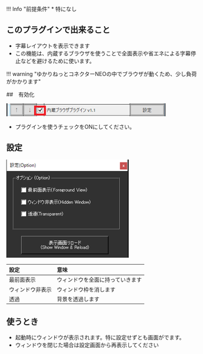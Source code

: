 !!! Info "前提条件"
    * 特になし

## このプラグインで出来ること

* 字幕レイアウトを表示できます
* この機能は、内蔵するブラウザを使うことで全面表示や省エネによる字幕停止などを避けるために使います。

!!! warning "ゆかりねっとコネクターNEOの中でブラウザが動くため、少し負荷がかかります"

##　有効化

![置換](images/plugin_browser_p1.png)

* プラグインを使うチェックをONにしてください。

## 設定

![辞書](images/plugin_browser_p2.png)


|設定|意味|
|:--|:---|
|最前面表示|ウィンドウを全面に持っていきます|
|ウィンドウ非表示|ウィンドウ枠を消します|
|透過|背景を透過します|

## 使うとき

* 起動時にウィンドウが表示されます。特に設定せずとも画面がでます。
* ウィンドウを閉じた場合は設定画面から再表示してください
